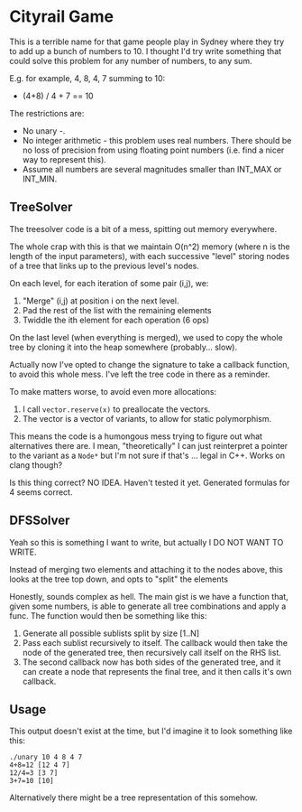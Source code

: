 Cityrail Game
=============

This is a terrible name for that game people play in Sydney where they try
to add up a bunch of numbers to 10. I thought I'd try write something that
could solve this problem for any number of numbers, to any sum.

E.g. for example, 4, 8, 4, 7 summing to 10:

- (4+8) / 4 + 7 == 10

The restrictions are:
- No unary -.
- No integer arithmetic - this problem uses real numbers. There should be no
  loss of precision from using floating point numbers (i.e. find a nicer way
  to represent this).
- Assume all numbers are several magnitudes smaller than INT\_MAX or INT\_MIN.

TreeSolver
----------

The treesolver code is a bit of a mess, spitting out memory everywhere.

The whole crap with this is that we maintain O(n^2) memory (where n is the length
of the input parameters), with each successive "level" storing nodes of a tree
that links up to the previous level's nodes.

On each level, for each iteration of some pair (i,j), we:
1. "Merge" (i,j) at position i on the next level.
2. Pad the rest of the list with the remaining elements
3. Twiddle the ith element for each operation (6 ops)

On the last level (when everything is merged), we used to copy the whole tree by
cloning it into the heap somewhere (probably... slow).

Actually now I've opted to change the signature to take a callback function, to
avoid this whole mess. I've left the tree code in there as a reminder.

To make matters worse, to avoid even more allocations:
1. I call `vector.reserve(x)` to preallocate the vectors.
2. The vector is a vector of variants, to allow for static polymorphism.

This means the code is a humongous mess trying to figure out what alternatives
there are. I mean, "theoretically" I can just reinterpret a pointer to the
variant as a `Node*` but I'm not sure if that's ... legal in C++. Works on
clang though?

Is this thing correct? NO IDEA. Haven't tested it yet. Generated formulas for 4
seems correct.

DFSSolver
---------

Yeah so this is something I want to write, but actually I DO NOT WANT TO WRITE.

Instead of merging two elements and attaching it to the nodes above,
this looks at the tree top down, and opts to "split" the elements

Honestly, sounds complex as hell. The main gist is we have a function that,
given some numbers, is able to generate all tree combinations and apply a func.
The function would then be something like this:

1. Generate all possible sublists split by size [1..N]
2. Pass each sublist recursively to itself. The callback would then take the
   node of the generated tree, then recursively call itself on the RHS list.
3. The second callback now has both sides of the generated tree, and it can
   create a node that represents the final tree, and it then calls it's own
   callback.

Usage
------

This output doesn't exist at the time, but I'd imagine it to look something
like this:

```
./unary 10 4 8 4 7
4+8=12 [12 4 7]
12/4=3 [3 7]
3+7=10 [10]
```

Alternatively there might be a tree representation of this somehow.
